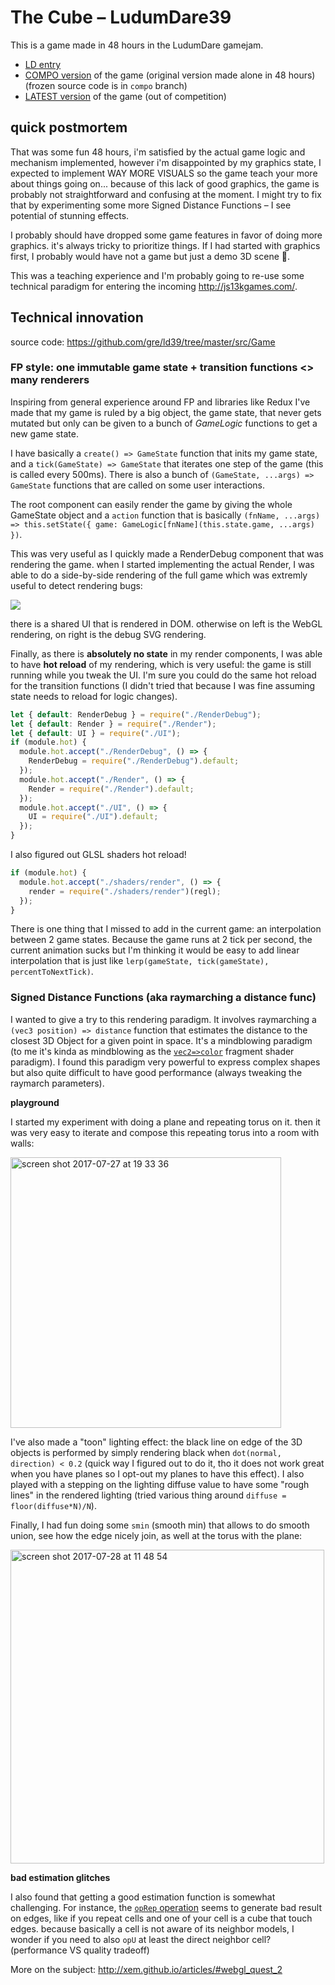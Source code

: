 # The Cube – LudumDare39

This is a game made in 48 hours in the LudumDare gamejam.

- [LD entry](https://ldjam.com/events/ludum-dare/39/the-cube)
- [COMPO version](https://gre-ld39.surge.sh/) of the game (original version made alone in 48 hours) (frozen source code is in `compo` branch)
- [LATEST version](https://the-cube.surge.sh/) of the game (out of competition)

## quick postmortem

That was some fun 48 hours, i'm satisfied by the actual game logic and mechanism implemented, however i'm disappointed by my graphics state, I expected to implement WAY MORE VISUALS so the game teach your more about things going on... because of this lack of good graphics, the game is probably not straightforward and confusing at the moment. I might try to fix that by experimenting some more Signed Distance Functions – I see potential of stunning effects.

I probably should have dropped some game features in favor of doing more graphics. it's always tricky to prioritize things. If I had started with graphics first, I probably would have not a game but just a demo 3D scene 🤣.

This was a teaching experience and I'm probably going to re-use some technical paradigm for entering the incoming http://js13kgames.com/.

## Technical innovation

source code: https://github.com/gre/ld39/tree/master/src/Game

### FP style: one immutable game state + transition functions <> many renderers

Inspiring from general experience around FP and libraries like Redux I've made that my game is ruled by a big object, the game state, that never gets mutated but only can be given to a bunch of *GameLogic* functions to get a new game state.

I have basically a `create() => GameState` function that inits my game state, and a `tick(GameState) => GameState` that iterates one step of the game (this is called every 500ms). There is also a bunch of `(GameState, ...args) => GameState` functions that are called on some user interactions.

The root component can easily render the game by giving the whole GameState object and a `action` function that is basically  `(fnName, ...args) => this.setState({ game: GameLogic[fnName](this.state.game, ...args) })`.

This was very useful as I quickly made a RenderDebug component that was rendering the game. when I started implementing the actual Render, I was able to do a side-by-side rendering of the full game which was extremly useful to detect rendering bugs:

![](https://user-images.githubusercontent.com/211411/28778171-804df64c-75fe-11e7-8df1-a99640ea1d6b.png)

there is a shared UI that is rendered in DOM. otherwise on left is the WebGL rendering, on right is the debug SVG rendering.

Finally, as there is **absolutely no state** in my render components, I was able to have **hot reload** of my rendering, which is very useful: the game is still running while you tweak the UI. I'm sure you could do the same hot reload for the transition functions (I didn't tried that because I was fine assuming state needs to reload for logic changes).

```js
let { default: RenderDebug } = require("./RenderDebug");
let { default: Render } = require("./Render");
let { default: UI } = require("./UI");
if (module.hot) {
  module.hot.accept("./RenderDebug", () => {
    RenderDebug = require("./RenderDebug").default;
  });
  module.hot.accept("./Render", () => {
    Render = require("./Render").default;
  });
  module.hot.accept("./UI", () => {
    UI = require("./UI").default;
  });
}
```

I also figured out GLSL shaders hot reload!

```js
if (module.hot) {
  module.hot.accept("./shaders/render", () => {
    render = require("./shaders/render")(regl);
  });
}
```

There is one thing that I missed to add in the current game: an interpolation between 2 game states. Because the game runs at 2 tick per second, the current animation sucks but I'm thinking it would be easy to add linear interpolation that is just like `lerp(gameState, tick(gameState), percentToNextTick)`.

### Signed Distance Functions (aka raymarching a distance func)

I wanted to give a try to this rendering paradigm. It involves raymarching a `(vec3 position) => distance` function that estimates the distance to the closest 3D Object for a given point in space. It's a mindblowing paradigm (to me it's kinda as mindblowing as the [`vec2=>color`](http://greweb.me/2013/11/functional-rendering/) fragment shader paradigm).
I found this paradigm very powerful to express complex shapes but also quite difficult to have good performance (always tweaking the raymarch parameters).

**playground**

I started my experiment with doing a plane and repeating torus on it. then it was very easy to iterate and compose this repeating torus into a room with walls:

<img width="433" alt="screen shot 2017-07-27 at 19 33 36" src="https://user-images.githubusercontent.com/211411/28777459-891e1674-75fb-11e7-94f9-dd78184f980c.png">

I've also made a "toon" lighting effect: the black line on edge of the 3D objects is performed by simply rendering black when `dot(normal, direction) < 0.2` (quick way I figured out to do it, tho it does not work great when you have planes so I opt-out my planes to have this effect). I also played with a stepping on the lighting diffuse value to have some "rough lines" in the rendered lighting (tried various thing around `diffuse = floor(diffuse*N)/N`).

Finally, I had fun doing some `smin` (smooth min) that allows to do smooth union, see how the edge nicely join, as well at the torus with the plane:

<img width="502" alt="screen shot 2017-07-28 at 11 48 54" src="https://user-images.githubusercontent.com/211411/28777491-a6cfc442-75fb-11e7-966c-824ad80692f1.png">


**bad estimation glitches**

I also found that getting a good estimation function is somewhat challenging. For instance, the [`opRep` operation](http://iquilezles.org/www/articles/distfunctions/distfunctions.htm) seems to generate bad result on edges, like if you repeat cells and one of your cell is a cube that touch edges. because basically a cell is not aware of its neighbor models, I wonder if you need to also `opU` at least the direct neighbor cell? (performance VS quality tradeoff)

More on the subject: http://xem.github.io/articles/#webgl_quest_2
